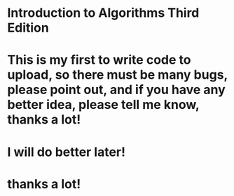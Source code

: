 # Introduction to Algorithms Third Edition
# This is my first to write code to upload, so there must be many bugs, please point out, and if you have any better idea, please tell me know, thanks a lot!
# I will do better later!
# thanks a lot! 
